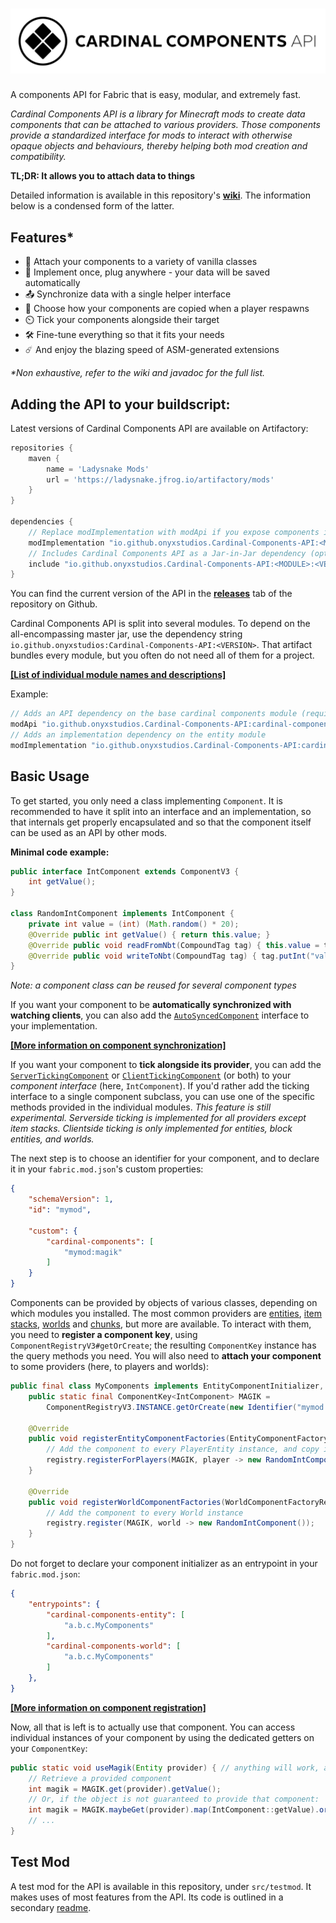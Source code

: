 # ![Cardinal Components API](banner.svg)
A components API for Fabric that is easy, modular, and extremely fast.

*Cardinal Components API is a library for Minecraft mods to create data
components that can be attached to various providers. Those components
provide a standardized interface for mods to interact with otherwise opaque
objects and behaviours, thereby helping both mod creation and compatibility.*


**TL;DR: It allows you to attach data to things**


Detailed information is available in this repository's [**wiki**](https://github.com/OnyxStudios/Cardinal-Components-API/wiki).
The information below is a condensed form of the latter.

## Features\*
- 🔗 Attach your components to a variety of vanilla classes
- 🧩 Implement once, plug anywhere - your data will be saved automatically
- 📤 Synchronize data with a single helper interface
- 👥 Choose how your components are copied when a player respawns
- ⏲️ Tick your components alongside their target
- 🛠️ Fine-tune everything so that it fits your needs
- ☄️ And enjoy the blazing speed of ASM-generated extensions

*\*Non exhaustive, refer to the wiki and javadoc for the full list.*

## Adding the API to your buildscript:
Latest versions of Cardinal Components API are available on Artifactory:
```gradle
repositories {
    maven {
        name = 'Ladysnake Mods'
        url = 'https://ladysnake.jfrog.io/artifactory/mods'
    }
}

dependencies {
    // Replace modImplementation with modApi if you expose components in your own API
    modImplementation "io.github.onyxstudios.Cardinal-Components-API:<MODULE>:<VERSION>"
    // Includes Cardinal Components API as a Jar-in-Jar dependency (optional)
    include "io.github.onyxstudios.Cardinal-Components-API:<MODULE>:<VERSION>"
}
```

You can find the current version of the API in the [**releases**](https://github.com/OnyxStudios/Cardinal-Components-API/releases) tab of the repository on Github.

Cardinal Components API is split into several modules. To depend on the all-encompassing master jar, use the dependency string
`io.github.onyxstudios:Cardinal-Components-API:<VERSION>`. That artifact bundles every module, but you often do not need all of them for a project.

**[[List of individual module names and descriptions]](https://github.com/OnyxStudios/Cardinal-Components-API/wiki#modules)**

Example:
```gradle
// Adds an API dependency on the base cardinal components module (required by every other module)
modApi "io.github.onyxstudios.Cardinal-Components-API:cardinal-components-base:<VERSION>"
// Adds an implementation dependency on the entity module
modImplementation "io.github.onyxstudios.Cardinal-Components-API:cardinal-components-entity:<VERSION>"
```

## Basic Usage

To get started, you only need a class implementing `Component`. It is recommended to have it split into an interface and an implementation, so that internals get properly encapsulated and so that the component itself can be used as an API by other mods.

**Minimal code example:**
```java
public interface IntComponent extends ComponentV3 {
    int getValue();
}

class RandomIntComponent implements IntComponent {
    private int value = (int) (Math.random() * 20);
    @Override public int getValue() { return this.value; }
    @Override public void readFromNbt(CompoundTag tag) { this.value = tag.getInt("value"); }
    @Override public void writeToNbt(CompoundTag tag) { tag.putInt("value", this.value); }
}
```
*Note: a component class can be reused for several component types*

If you want your component to be **automatically synchronized with watching clients**, you can also add the [`AutoSyncedComponent`](https://github.com/OnyxStudios/Cardinal-Components-API/blob/master/cardinal-components-base/src/main/java/dev/onyxstudios/cca/api/v3/component/AutoSyncedComponent.java) interface to your implementation.

**[[More information on component synchronization]](https://github.com/OnyxStudios/Cardinal-Components-API/wiki/Synchronizing-components)**

If you want your component to **tick alongside its provider**, you can add the [`ServerTickingComponent`](https://github.com/OnyxStudios/Cardinal-Components-API/blob/master/cardinal-components-base/src/main/java/dev/onyxstudios/cca/api/v3/component/ServerTickingComponent.java) or [`ClientTickingComponent`](https://github.com/OnyxStudios/Cardinal-Components-API/blob/master/cardinal-components-base/src/main/java/dev/onyxstudios/cca/api/v3/component/ClientTickingComponent.java)
(or both) to your *component interface* (here, `IntComponent`). If you'd rather add the ticking interface to a single
component subclass, you can use one of the specific methods provided in the individual modules.
*This feature is still experimental. Serverside ticking is implemented for all providers except item stacks.
 Clientside ticking is only implemented for entities, block entities, and worlds.*

The next step is to choose an identifier for your component, and to declare it in your `fabric.mod.json`'s custom properties:
```json
{
    "schemaVersion": 1,
    "id": "mymod",

    "custom": {
        "cardinal-components": [
            "mymod:magik"
        ]
    }
}
```

Components can be provided by objects of various classes, depending on which modules you installed.
The most common providers are [entities](https://github.com/OnyxStudios/Cardinal-Components-API/wiki/Cardinal-Components-Entity), [item stacks](https://github.com/OnyxStudios/Cardinal-Components-API/wiki/Cardinal-Components-Item), [worlds](https://github.com/OnyxStudios/Cardinal-Components-API/wiki/Cardinal-Components-World) and [chunks](https://github.com/OnyxStudios/Cardinal-Components-API/wiki/Cardinal-Components-Chunk), but more are available.
To interact with them, you need to **register a component key**, using `ComponentRegistryV3#getOrCreate`;
the resulting `ComponentKey` instance has the query methods you need. You will also need to **attach your
component** to some providers (here, to players and worlds):

```java
public final class MyComponents implements EntityComponentInitializer, WorldComponentInitializer {
    public static final ComponentKey<IntComponent> MAGIK = 
        ComponentRegistryV3.INSTANCE.getOrCreate(new Identifier("mymod:magik"), IntComponent.class);
        
    @Override
    public void registerEntityComponentFactories(EntityComponentFactoryRegistry registry) {
        // Add the component to every PlayerEntity instance, and copy it on respawn with keepInventory
        registry.registerForPlayers(MAGIK, player -> new RandomIntComponent(), RespawnCopyStrategy.INVENTORY);
    }
    
    @Override
    public void registerWorldComponentFactories(WorldComponentFactoryRegistry registry) {
        // Add the component to every World instance
        registry.register(MAGIK, world -> new RandomIntComponent());
    }    
}
```

Do not forget to declare your component initializer as an entrypoint in your `fabric.mod.json`:
```json
{
    "entrypoints": {
        "cardinal-components-entity": [
            "a.b.c.MyComponents"
        ],
        "cardinal-components-world": [
            "a.b.c.MyComponents"
        ]
    },
}
```

**[[More information on component registration]](https://github.com/OnyxStudios/Cardinal-Components-API/wiki/Registering-and-using-a-component)**

Now, all that is left is to actually use that component. You can access individual instances of your component by using the dedicated getters on your `ComponentKey`:

```java
public static void useMagik(Entity provider) { // anything will work, as long as a module allows it!
    // Retrieve a provided component
    int magik = MAGIK.get(provider).getValue();
    // Or, if the object is not guaranteed to provide that component:
    int magik = MAGIK.maybeGet(provider).map(IntComponent::getValue).orElse(0);
    // ...
}
```

## Test Mod
A test mod for the API is available in this repository, under `src/testmod`. It makes uses of most features from the API.
Its code is outlined in a secondary [readme](https://github.com/OnyxStudios/Cardinal-Components-API/blob/master/src/testmod/readme.md).
